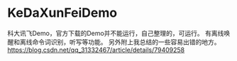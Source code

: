 # KeDaXunFeiDemo
科大讯飞Demo，官方下载的Demo并不能运行，自己整理的，可运行。
有离线唤醒和离线命令词识别，听写等功能。
另外附上我总结的一些容易出错的地方。
https://blog.csdn.net/qq_31332467/article/details/79409258
